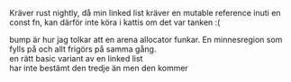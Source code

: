 Kräver rust nightly, då min linked list kräver en mutable reference inuti en const fn, kan därför inte köra i kattis om det var tanken :(

bump är hur jag tolkar att en arena allocator funkar. En minnesregion som fylls på och allt frigörs på samma gång.   
en rätt basic variant av en linked list   
har inte bestämt den tredje än men den kommer   
